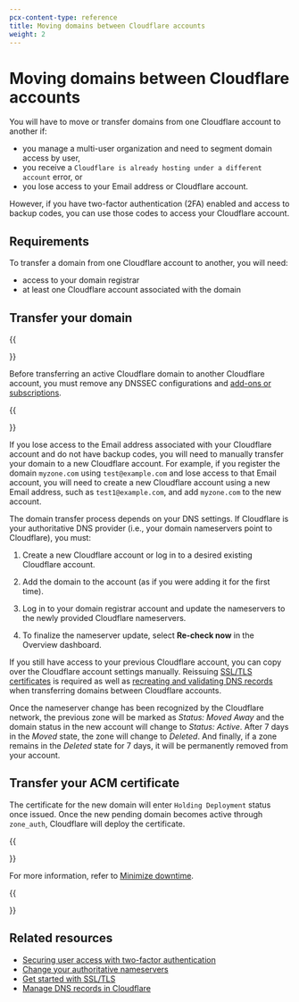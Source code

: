 ```yaml
---
pcx-content-type: reference
title: Moving domains between Cloudflare accounts
weight: 2
---
```


# Moving domains between Cloudflare accounts

You will have to move or transfer domains from one Cloudflare account to another if:

* you manage a multi-user organization and need to segment domain access by user,
* you receive a `Cloudflare is already hosting under a different account` error, or
* you lose access to your Email address or Cloudflare account.

However, if you have two-factor authentication (2FA) enabled and access to backup codes, you can use those codes to access your Cloudflare account.

## Requirements

To transfer a domain from one Cloudflare account to another, you will need:

* access to your domain registrar
* at least one Cloudflare account associated with the domain

## Transfer your domain

{{<Aside type="warning">}}

Before transferring an active Cloudflare domain to another Cloudflare account, you must remove any DNSSEC configurations and [add-ons or subscriptions](/fundamentals/account-and-billing/account-maintenance/cancel-subscription/).

{{</Aside>}}

If you lose access to the Email address associated with your Cloudflare account and do not have backup codes, you will need to manually transfer your domain to a new Cloudflare account. For example, if you register the domain `myzone.com` using `test@example.com` and lose access to that Email account, you will need to create a new Cloudflare account using a new Email address, such as `test1@example.com`, and add `myzone.com` to the new account.

The domain transfer process depends on your DNS settings. If Cloudflare is your authoritative DNS provider (i.e., your domain nameservers point to Cloudflare), you must:

1. Create a new Cloudflare account or log in to a desired existing Cloudflare account.

2. Add the domain to the account (as if you were adding it for the first time).

3. Log in to your domain registrar account and update the nameservers to the newly provided Cloudflare nameservers.

4. To finalize the nameserver update, select **Re-check now** in the Overview dashboard.

If you still have access to your previous Cloudflare account, you can copy over the Cloudflare account settings manually. Reissuing [SSL/TLS certificates](https://developers.cloudflare.com/ssl/edge-certificates) is required as well as [recreating and validating DNS records](https://developers.cloudflare.com/dns/manage-dns-records/how-to/create-dns-records) when transferring domains between Cloudflare accounts.

Once the nameserver change has been recognized by the Cloudflare network, the previous zone will be marked as _Status: Moved Away_ and the domain status in the new account will change to _Status: Active_. After 7 days in the _Moved_ state, the zone will change to _Deleted_. And finally, if a zone remains in the _Deleted_ state for 7 days, it will be permanently removed from your account.

## Transfer your ACM certificate

The certificate for the new domain will enter `Holding Deployment` status once issued. Once the new pending domain becomes active through `zone_auth`, Cloudflare will deploy the certificate.

{{<Aside type="note">}}

For more information, refer to [Minimize downtime](/ssl/edge-certificates/universal-ssl/enable-universal-ssl/#minimize-downtime).

{{</Aside>}}

## Related resources

* [Securing user access with two-factor authentication](https://support.cloudflare.com/hc/en-us/articles/200167906-Securing-user-access-with-two-factor-authentication-2FA-)
* [Change your authoritative nameservers](/dns/zone-setups/full-setup/setup/)
* [Get started with SSL/TLS](/ssl/get-started/)
* [Manage DNS records in Cloudflare](/dns/manage-dns-records/how-to/create-dns-records/)
